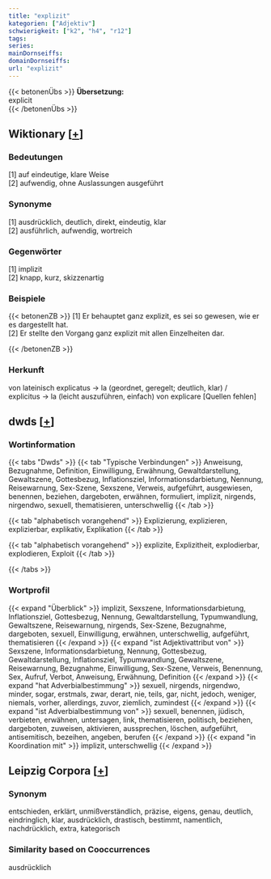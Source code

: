 ```yaml
---
title: "explizit"
kategorien: ["Adjektiv"]
schwierigkeit: ["k2", "h4", "r12"]
tags:
series:
mainDornseiffs:
domainDornseiffs:
url: "explizit"
---
```


{{< betonenÜbs >}}
**Übersetzung:**  
explicit  
{{< /betonenÜbs >}}

## Wiktionary [[+](https://de.wiktionary.org/wiki/explizit)]

### Bedeutungen
[1] auf eindeutige, klare Weise  
[2] aufwendig, ohne Auslassungen ausgeführt  

### Synonyme
[1] ausdrücklich, deutlich, direkt, eindeutig, klar  
[2] ausführlich, aufwendig, wortreich  

### Gegenwörter
[1] implizit  
[2] knapp, kurz, skizzenartig  

### Beispiele
{{< betonenZB >}}
[1] Er behauptet ganz explizit, es sei so gewesen, wie er es dargestellt hat.  
[2] Er stellte den Vorgang ganz explizit mit allen Einzelheiten dar.  

{{< /betonenZB >}}
### Herkunft
von lateinisch explicatus → la (geordnet, geregelt; deutlich, klar) / explicitus → la (leicht auszuführen, einfach) von explicare [Quellen fehlen]  



## dwds [[+](https://www.dwds.de/wb/explizit)]

### Wortinformation
{{< tabs "Dwds" >}}
{{< tab "Typische Verbindungen" >}}
Anweisung, Bezugnahme, Definition, Einwilligung, Erwähnung, Gewaltdarstellung, Gewaltszene, Gottesbezug, Inflationsziel, Informationsdarbietung, Nennung, Reisewarnung, Sex-Szene, Sexszene, Verweis, aufgeführt, ausgewiesen, benennen, beziehen, dargeboten, erwähnen, formuliert, implizit, nirgends, nirgendwo, sexuell, thematisieren, unterschwellig
{{< /tab >}}

{{< tab "alphabetisch vorangehend" >}}
Explizierung, explizieren, explizierbar, explikativ, Explikation
{{< /tab >}}

{{< tab "alphabetisch vorangehend" >}}
explizite, Explizitheit, explodierbar, explodieren, Exploit
{{< /tab >}}

{{< /tabs >}}

### Wortprofil
{{< expand "Überblick" >}} implizit, Sexszene, Informationsdarbietung, Inflationsziel, Gottesbezug, Nennung, Gewaltdarstellung, Typumwandlung, Gewaltszene, Reisewarnung, nirgends, Sex-Szene, Bezugnahme, dargeboten, sexuell, Einwilligung, erwähnen, unterschwellig, aufgeführt, thematisieren {{< /expand >}}
{{< expand "ist Adjektivattribut von" >}} Sexszene, Informationsdarbietung, Nennung, Gottesbezug, Gewaltdarstellung, Inflationsziel, Typumwandlung, Gewaltszene, Reisewarnung, Bezugnahme, Einwilligung, Sex-Szene, Verweis, Benennung, Sex, Aufruf, Verbot, Anweisung, Erwähnung, Definition {{< /expand >}}
{{< expand "hat Adverbialbestimmung" >}} sexuell, nirgends, nirgendwo, minder, sogar, erstmals, zwar, derart, nie, teils, gar, nicht, jedoch, weniger, niemals, vorher, allerdings, zuvor, ziemlich, zumindest {{< /expand >}}
{{< expand "ist Adverbialbestimmung von" >}} sexuell, benennen, jüdisch, verbieten, erwähnen, untersagen, link, thematisieren, politisch, beziehen, dargeboten, zuweisen, aktivieren, aussprechen, löschen, aufgeführt, antisemitisch, bezeihen, angeben, berufen {{< /expand >}}
{{< expand "in Koordination mit" >}} implizit, unterschwellig {{< /expand >}}

## Leipzig Corpora [[+](https://corpora.uni-leipzig.de/en/res?word=explizit&corpusId=deu_newscrawl-public_2018)]


### Synonym
entschieden, erklärt, unmißverständlich, präzise, eigens, genau, deutlich, eindringlich, klar, ausdrücklich, drastisch, bestimmt, namentlich, nachdrücklich, extra, kategorisch


### Similarity based on Cooccurrences
ausdrücklich


